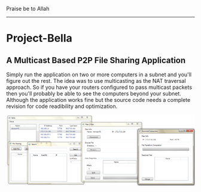 Praise be to Allah

---
# Project-Bella
A Multicast Based P2P File Sharing Application
---

Simply run the application on two or more computers in a subnet and you'll figure out the rest.
The idea was to use multicasting as the NAT traversal approach. So if you have your routers configured
to pass multicast packets then you'll probably be able to see the computers beyond your subnet.
Although the application works fine but the source code needs a complete revision for code readibility and optimization.

![Alt text](/screenshot.png?raw=true)
